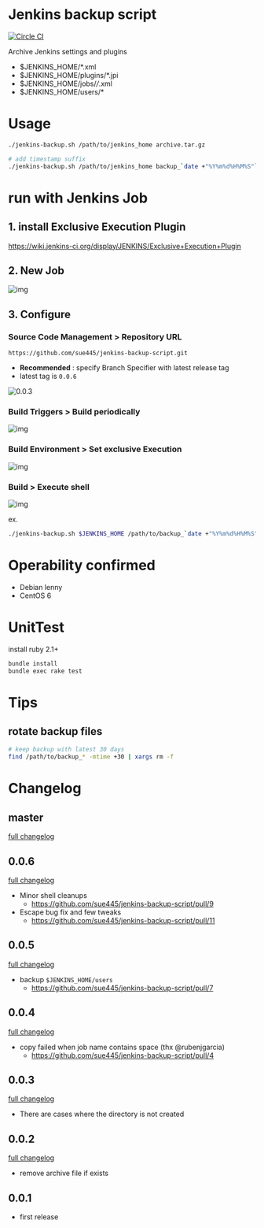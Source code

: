 # Jenkins backup script

[![Circle CI](https://circleci.com/gh/sue445/jenkins-backup-script/tree/master.svg?style=svg)](https://circleci.com/gh/sue445/jenkins-backup-script/tree/master)

Archive Jenkins settings and plugins

* $JENKINS_HOME/*.xml
* $JENKINS_HOME/plugins/*.jpi
* $JENKINS_HOME/jobs/*/*.xml
* $JENKINS_HOME/users/*

# Usage
```sh
./jenkins-backup.sh /path/to/jenkins_home archive.tar.gz

# add timestamp suffix
./jenkins-backup.sh /path/to/jenkins_home backup_`date +"%Y%m%d%H%M%S"`.tar.gz
```

# run with Jenkins Job
## 1. install Exclusive Execution Plugin
https://wiki.jenkins-ci.org/display/JENKINS/Exclusive+Execution+Plugin

## 2. New Job
![img](http://cdn-ak.f.st-hatena.com/images/fotolife/s/sue445/20131208/20131208001948.png)

## 3. Configure
### Source Code Management > Repository URL
```
https://github.com/sue445/jenkins-backup-script.git
```

* **Recommended** : specify Branch Specifier with latest release tag
* latest tag is `0.0.6`

![0.0.3](http://f.st-hatena.com/images/fotolife/s/sue445/20140331/20140331010645.png)

### Build Triggers > Build periodically
![img](http://cdn-ak.f.st-hatena.com/images/fotolife/s/sue445/20131110/20131110180825.png)

### Build Environment > Set exclusive Execution
![img](http://cdn-ak.f.st-hatena.com/images/fotolife/s/sue445/20131110/20131110194540.png)

### Build > Execute shell
![img](http://cdn-ak.f.st-hatena.com/images/fotolife/s/sue445/20131110/20131110193935.png)

ex.

```bash
./jenkins-backup.sh $JENKINS_HOME /path/to/backup_`date +"%Y%m%d%H%M%S"`.tar.gz
```

# Operability confirmed
* Debian lenny
* CentOS 6

# UnitTest
install ruby 2.1+

```bash
bundle install
bundle exec rake test
```

# Tips
## rotate backup files
```bash
# keep backup with latest 30 days
find /path/to/backup_* -mtime +30 | xargs rm -f
```

# Changelog
## master
[full changelog](https://github.com/sue445/jenkins-backup-script/compare/0.0.6...master)

## 0.0.6
[full changelog](https://github.com/sue445/jenkins-backup-script/compare/0.0.5...0.0.6)

* Minor shell cleanups
  * https://github.com/sue445/jenkins-backup-script/pull/9
* Escape bug fix and few tweaks
  * https://github.com/sue445/jenkins-backup-script/pull/11

## 0.0.5
[full changelog](https://github.com/sue445/jenkins-backup-script/compare/0.0.4...0.0.5)

* backup `$JENKINS_HOME/users`
  * https://github.com/sue445/jenkins-backup-script/pull/7

## 0.0.4
[full changelog](https://github.com/sue445/jenkins-backup-script/compare/0.0.3...0.0.4)

* copy failed when job name contains space (thx @rubenjgarcia)
  * https://github.com/sue445/jenkins-backup-script/pull/4

## 0.0.3
[full changelog](https://github.com/sue445/jenkins-backup-script/compare/0.0.2...0.0.3)

* There are cases where the directory is not created

## 0.0.2
[full changelog](https://github.com/sue445/jenkins-backup-script/compare/0.0.1...0.0.2)

* remove archive file if exists

## 0.0.1
* first release

